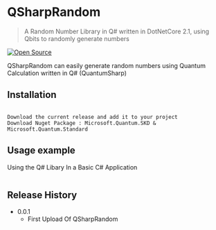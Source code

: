 # QSharpRandom
> A Random Number Library in Q# written in DotNetCore 2.1, using Qbits to randomly generate numbers

[![Open Source](https://badges.frapsoft.com/os/v1/open-source.svg?v=103)](https://opensource.org/)


QSharpRandom can easily generate random numbers using Quantum Calculation written in Q# (QuantumSharp) 

## Installation
```

Download the current release and add it to your project
Download Nuget Package : Microsoft.Quantum.SKD & Microsoft.Quantum.Standard
```

## Usage example
Using the Q# Libary In a Basic C# Application

````cs

````


## Release History

* 0.0.1
    * First Upload Of QSharpRandom






